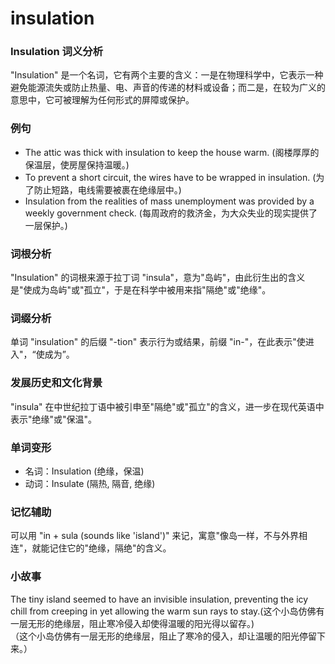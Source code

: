 # insulation

### Insulation 词义分析

  

"Insulation" 是一个名词，它有两个主要的含义：一是在物理科学中，它表示一种避免能源流失或防止热量、电、声音的传递的材料或设备；而二是，在较为广义的意思中，它可被理解为任何形式的屏障或保护。

  

### 例句

  

*   The attic was thick with insulation to keep the house warm. (阁楼厚厚的保温层，使房屋保持温暖。)
*   To prevent a short circuit, the wires have to be wrapped in insulation. (为了防止短路，电线需要被裹在绝缘层中。)
*   Insulation from the realities of mass unemployment was provided by a weekly government check. (每周政府的救济金，为大众失业的现实提供了一层保护。)

  

### 词根分析

  

"Insulation" 的词根来源于拉丁词 "insula"，意为"岛屿"，由此衍生出的含义是"使成为岛屿"或"孤立"，于是在科学中被用来指"隔绝"或"绝缘"。

  

### 词缀分析

  

单词 "insulation" 的后缀 "-tion" 表示行为或结果，前缀 "in-"，在此表示"使进入"，“使成为”。

  

### 发展历史和文化背景

  

"insula" 在中世纪拉丁语中被引申至"隔绝"或"孤立"的含义，进一步在现代英语中表示"绝缘"或"保温"。

  

### 单词变形

  

*   名词：Insulation (绝缘，保温)
*   动词：Insulate (隔热, 隔音, 绝缘)

  

### 记忆辅助

  

可以用 "in + sula (sounds like 'island')" 来记，寓意"像岛一样，不与外界相连"，就能记住它的"绝缘，隔绝"的含义。

  

### 小故事

  

The tiny island seemed to have an invisible insulation, preventing the icy chill from creeping in yet allowing the warm sun rays to stay.(这个小岛仿佛有一层无形的绝缘层，阻止寒冷侵入却使得温暖的阳光得以留存。)  
（这个小岛仿佛有一层无形的绝缘层，阻止了寒冷的侵入，却让温暖的阳光停留下来。）
